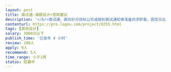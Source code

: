 ```yaml
---                
layout: post       
title: 面试通-海报设计+官网建议           
description: '</br>面试通，面向针对目标公司或接到面试通知做准备的求职者，因受众比例在传播时非常小，故大范围传播成本高。另，海报本身是求职素材，故除了大v以外，用户不愿意在朋友圈分享，点对点传播广告的味道太浓。</br>故，想请专家指点和设计易传播的海报，诚然，服务的官网也希望得到专家的指导。</br>'     
contenturl: https://pro.lagou.com/project/8255.html      
tags: [其他设计]            
salary: 3000元以下          
publish_time: '已发布 4 小时'         
review: 180人                   
apply: 9人                   
recommend: 5人                   
time_range: 小于1周              
status: 招募中                  
---                 
```

